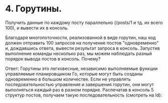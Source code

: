 # 4.	Горутины.
Получить данные по каждому посту параллельно (/posts/1 и тд. их всего 100), и вывести их в консоль.

Благодаря многопоточности, реализованной в виде горутин, наш код должен отправить 100 запросов на получение постов
 "одновременно" и, дождавшись ответа, вывести результат запроса в консоль. Запустив выполнение команды несколько раз,
 мы можем наблюдать разный порядок вывода постов в консоль. Почему?

 Ответ: Горутины это легковесные, независимо выполняемые функции управляемые планировщиком Го, которые могут быть созданы
 одновременно в большом количестве. Если не управлять последовательностью управления и завершения горутин, они могут
 выполняться каждый раз в разном порядке.
Распечатав в консоль 5 структур постов, получаем такую последовательность (смотреть на Id):
